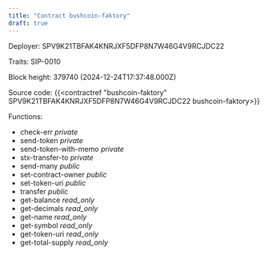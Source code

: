 ```yaml
---
title: "Contract bushcoin-faktory"
draft: true
---
```

Deployer: SPV9K21TBFAK4KNRJXF5DFP8N7W46G4V9RCJDC22

Traits:
 SIP-0010



Block height: 379740 (2024-12-24T17:37:48.000Z)

Source code: {{<contractref "bushcoin-faktory" SPV9K21TBFAK4KNRJXF5DFP8N7W46G4V9RCJDC22 bushcoin-faktory>}}

Functions:

* check-err _private_
* send-token _private_
* send-token-with-memo _private_
* stx-transfer-to _private_
* send-many _public_
* set-contract-owner _public_
* set-token-uri _public_
* transfer _public_
* get-balance _read_only_
* get-decimals _read_only_
* get-name _read_only_
* get-symbol _read_only_
* get-token-uri _read_only_
* get-total-supply _read_only_
